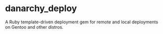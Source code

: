 # danarchy_deploy
A Ruby template-driven deployment gem for remote and local deployments on Gentoo and other distros.
